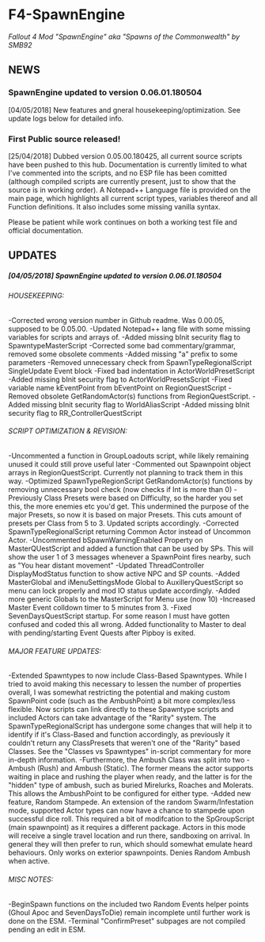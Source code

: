 # F4-SpawnEngine
*Fallout 4 Mod "SpawnEngine" aka "Spawns of the Commonwealth" by SMB92*

## NEWS

### SpawnEngine updated to version 0.06.01.180504

[04/05/2018] New features and gneral housekeeping/optimization. See update logs below for detailed info. 

### First Public source released!

[25/04/2018] Dubbed version 0.05.00.180425, all current source scripts have been pushed to this hub. Documentation is currently limited to what I've commented into the scripts, and no ESP file has been comitted (although compiled scripts are currently present, just to show that the source is in working order). A Notepad++ Language file is provided on the main page, which highlights all current script types, variables thereof and all Function definitions. It also includes some missing vanilla syntax. 

Please be patient while work continues on both a working test file and official documentation.

## UPDATES

##### [04/05/2018] SpawnEngine updated to version 0.06.01.180504

###### HOUSEKEEPING:
-Corrected wrong version number in Github readme. Was 0.00.05, supposed to be 0.05.00.
-Updated Notepad++ lang file with some missing variables for scripts and arrays of. 
-Added missing bInit security flag to SpawntypeMasterScript
-Corrected some bad commentary/grammar, removed some obsolete comments
-Added missing "a" prefix to some parameters
-Removed unnecessary check from SpawnTypeRegionalScript SingleUpdate Event block
-Fixed bad indentation in ActorWorldPresetScript
-Added missing bInit security flag to ActorWorldPresetsScript
-Fixed variable name kEventPoint from bEventPoint on RegionQuestScript
-Removed obsolete GetRandomActor(s) functions from RegionQuestScript.
-Added missing bInit security flag to WorldAliasScript
-Added missing bInit security flag to RR_ControllerQuestScript

###### SCRIPT OPTIMIZATION & REVISION:
-Uncommented a function in GroupLoadouts script, while likely remaining unused it could still prove useful later
-Commented out Spawnpoint object arrays in RegionQuestScript. Currently not planning to track them in this way.
-Optimized SpawnTypeRegionScript GetRandomActor(s) functions by removing unnecessary bool check (now checks if Int is more than 0)
-Previously Class Presets were based on Difficulty, so the harder you set this, the more enemies etc you'd get. This undermined the purpose of the
major Presets, so now it is based on major Presets. This cuts amount of presets per Class from 5 to 3. Updated scripts accordingly.
-Corrected SpawnTypeRegionalScript returning Common Actor instead of Uncommon Actor.
-Uncommented bSpawnWarningEnabled Property on MasterQUestScript and added a function that can be used by SPs. This will show the user 1 of 3 messages
whenever a SpawnPoint fires nearby, such as "You hear distant movement"
-Updated ThreadController DisplayModStatus function to show active NPC and SP counts.
-Added MasterGlobal and iMenuSettingsMode Global to AuxilleryQuestScript so menu can lock properly and mod IO status update accordingly. 
-Added more generic Globals to the MasterScript for Menu use (now 10)
-Increased Master Event colldown timer to 5 minutes from 3.
-Fixed SevenDaysQuestScript startup. For some reason I must have gotten confused and coded this all wrong. Added functionality to Master to deal with
pending/starting Event Quests after Pipboy is exited. 

###### MAJOR FEATURE UPDATES:
-Extended Spawntypes to now include Class-Based Spawntypes. While I tried to avoid making this necessary to lessen the number of properties overall,
I was somewhat restricting the potential and making custom SpawnPoint code (such as the AmbushPoint) a bit more complex/less flexible. Now scripts can 
link directly to these Spawntype scripts and included Actors can take advantage of the "Rarity" system. The SpawnTypeRegionalScript has undergone some
changes that will help it to identify if it's Class-Based and function accordingly, as previously it couldn't return any ClassPresets that weren't one
of the "Rarity" based Classes. See the "Classes vs Spawntypes" in-script commentary for more in-depth information. 
-Furthermore, the Ambush Class was split into two - Ambush (Rush) and Ambush (Static). The former means the actor supports waiting in place and rushing
the player when ready, and the latter is for the "hidden" type of ambush, such as buried Mirelurks, Roaches and Molerats. This allows the AmbushPoint
to be configured for either type.
-Added new feature, Random Stampede. An extension of the random Swarm/Infestation mode, supported Actor types can now have a chance to stampede upon
successful dice roll. This required a bit of modifcation to the SpGroupScript (main spawnpoint) as it requires a different package. Actors in this mode
will receive a single travel location and run there, sandboxing on arrival. In general they will then prefer to run, which should somewhat emulate heard
behaviours. Only works on exterior spawnpoints. Denies Random Ambush when active.

###### MISC NOTES:
-BeginSpawn functions on the included two Random Events helper points (Ghoul Apoc and SevenDaysToDie) remain incomplete until further work is done on the ESM. 
-Terminal "ConfirmPreset" subpages are not compiled pending an edit in ESM. 
